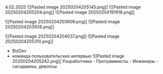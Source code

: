 4.02.2025
![[Pasted image 20250204205145.png]]
![[Pasted image 20250204205204.png]]
![[Pasted image 20250204191918.png]]

![[Pasted image 20250204203609.png]]
![[Pasted image 20250204203926.png]]

![[Pasted image 20250204204037.png]]
![[Pasted image 20250204205310.png]]
- BizDev
- команда пользовательских интервью
![[Pasted image 20250204205242.png]]
Разработчики - 
Программисты - 
Инженеры - сисадмины, девопсы
